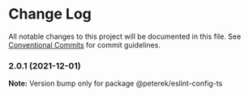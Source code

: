 # Change Log

All notable changes to this project will be documented in this file.
See [Conventional Commits](https://conventionalcommits.org) for commit guidelines.

### 2.0.1 (2021-12-01)

**Note:** Version bump only for package @peterek/eslint-config-ts
